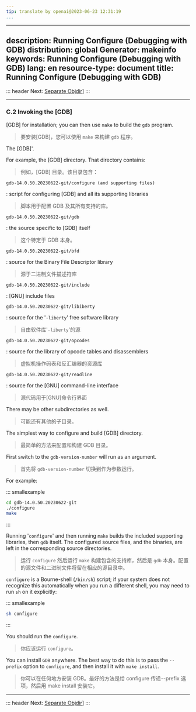 ```yaml
---
tip: translate by openai@2023-06-23 12:31:19
...
```

---
description: Running Configure (Debugging with GDB)
distribution: global
Generator: makeinfo
keywords: Running Configure (Debugging with GDB)
lang: en
resource-type: document
title: Running Configure (Debugging with GDB)
---------------------------------------------

::: header
Next: [Separate Objdir](Separate-Objdir.html#Separate-Objdir)]
:::

---

### C.2 Invoking the [GDB]

[GDB] for installation; you can then use `make` to build the `gdb` program.

> 要安装[GDB]，您可以使用 `make` 来构建 `gdb` 程序。

The [GDB]'.

For example, the [GDB] directory. That directory contains:

> 例如，[GDB] 目录。该目录包含：

`gdb-14.0.50.20230622-git/configure (and supporting files)`

:   script for configuring [GDB] and all its supporting libraries

> 脚本用于配置 GDB 及其所有支持的库。

`gdb-14.0.50.20230622-git/gdb`

:   the source specific to [GDB] itself

> 这个特定于 GDB 本身。

`gdb-14.0.50.20230622-git/bfd`

:   source for the Binary File Descriptor library

> 源于二进制文件描述符库

`gdb-14.0.50.20230622-git/include`

:   [GNU] include files

`gdb-14.0.50.20230622-git/libiberty`

:   source for the '`-liberty`' free software library

> 自由软件库'`-liberty`'的源

`gdb-14.0.50.20230622-git/opcodes`

:   source for the library of opcode tables and disassemblers

> 虚拟机操作码表和反汇编器的资源库

`gdb-14.0.50.20230622-git/readline`

:   source for the [GNU] command-line interface

> 源代码用于[GNU]命令行界面

There may be other subdirectories as well.

> 可能还有其他的子目录。

The simplest way to configure and build [GDB] directory.

> 最简单的方法来配置和构建 GDB 目录。

First switch to the `gdb-version-number` will run as an argument.

> 首先将 `gdb-version-number` 切换到作为参数运行。

For example:

::: smallexample

```bash
cd gdb-14.0.50.20230622-git
./configure
make
```

:::

Running '`configure`' and then running `make` builds the included supporting libraries, then `gdb` itself. The configured source files, and the binaries, are left in the corresponding source directories.

> 运行 `configure` 然后运行 `make` 构建包含的支持库，然后是 `gdb` 本身。配置的源文件和二进制文件将留在相应的源目录中。

`configure` is a Bourne-shell (`/bin/sh`) script; if your system does not recognize this automatically when you run a different shell, you may need to run `sh` on it explicitly:

::: smallexample

```bash
sh configure
```

:::

You should run the `configure`.

> 你应该运行 `configure`。

You can install `GDB` anywhere. The best way to do this is to pass the `--prefix` option to `configure`, and then install it with `make install`.

> 你可以在任何地方安装 GDB。最好的方法是给 configure 传递--prefix 选项，然后用 make install 安装它。

---

::: header
Next: [Separate Objdir](Separate-Objdir.html#Separate-Objdir)]
:::
